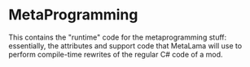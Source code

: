 # MetaProgramming

This contains the "runtime" code for the metaprogramming stuff: essentially, the
attributes and support code that MetaLama will use to perform compile-time
rewrites of the regular C# code of a mod.
